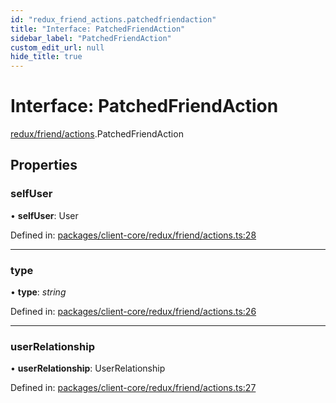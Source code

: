 ```yaml
---
id: "redux_friend_actions.patchedfriendaction"
title: "Interface: PatchedFriendAction"
sidebar_label: "PatchedFriendAction"
custom_edit_url: null
hide_title: true
---
```


# Interface: PatchedFriendAction

[redux/friend/actions](../modules/redux_friend_actions.md).PatchedFriendAction

## Properties

### selfUser

• **selfUser**: User

Defined in: [packages/client-core/redux/friend/actions.ts:28](https://github.com/xr3ngine/xr3ngine/blob/66a84a950/packages/client-core/redux/friend/actions.ts#L28)

___

### type

• **type**: *string*

Defined in: [packages/client-core/redux/friend/actions.ts:26](https://github.com/xr3ngine/xr3ngine/blob/66a84a950/packages/client-core/redux/friend/actions.ts#L26)

___

### userRelationship

• **userRelationship**: UserRelationship

Defined in: [packages/client-core/redux/friend/actions.ts:27](https://github.com/xr3ngine/xr3ngine/blob/66a84a950/packages/client-core/redux/friend/actions.ts#L27)
